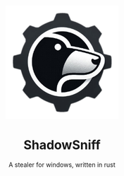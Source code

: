 <div align="center">
    <img width="256" height="256" src="./.github/images/logo.png" alt="">
    <h1>ShadowSniff</h1>
    <p>A stealer for windows, written in rust</p>
</div>